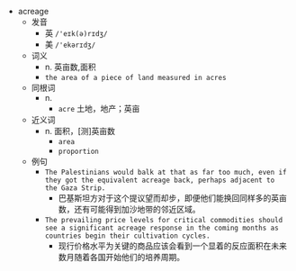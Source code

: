 - acreage
  - 发音
    - 英 `/'eɪk(ə)rɪdʒ/`
    - 美 `/'ekərɪdʒ/`
  - 词义
    - n. 英亩数,面积
    - `the area of a piece of land measured in acres`
  - 同根词
    - n.
      - `acre` 土地，地产；英亩
  - 近义词
    - n. 面积，[测]英亩数
      - `area`
      - `proportion`
  - 例句
    - `The Palestinians would balk at that as far too much, even if they got the equivalent acreage back, perhaps adjacent to the Gaza Strip.`
      - 巴基斯坦方对于这个提议望而却步，即便他们能换回同样多的英亩数，还有可能得到加沙地带的邻近区域。
    - `The prevailing price levels for critical commodities should see a significant acreage response in the coming months as countries begin their cultivation cycles.`
      - 现行价格水平为关键的商品应该会看到一个显着的反应面积在未来数月随着各国开始他们的培养周期。

